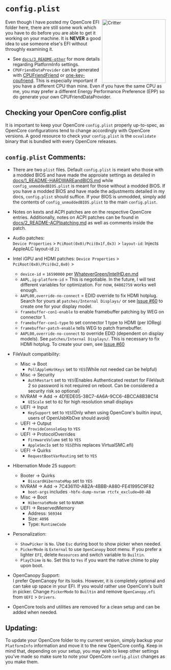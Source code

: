 ﻿# `config.plist`

<img align="right" src="https://raw.githubusercontent.com/tylernguyen/x1c6-hackintosh/main/docs/assets/img/opencore.png" alt="Critter" width="200">

Even though I have posted my OpenCore EFI folder here, there are still some work which you have to do before you are able to get it working on your machine. It is **NEVER** a good idea to use someone else's EFI without throughly examining it.

- See [`docs/3_README-other`](https://github.com/tylernguyen/x1c6-hackintosh/blob/master/docs/3_README-other.md) for more details regarding PlatformInfo settings.
- `CPUFriendDataProvider` can be generated with [CPUFriendFriend](https://github.com/corpnewt/CPUFriendFriend_) or [one-key-cpufriend](https://github.com/stevezhengshiqi/one-key-cpufriend). This is especially important if you have a different CPU than mine. Even if you have the same CPU as me, you may prefer a different Energy Performance Preference (EPP) so do generate your own CPUFriendDataProvider.  

## Checking your OpenCore config.plist

It is important to keep your OpenCore `config.plist` properly up-to-spec, as OpenCore configurations tend to change accordingly with OpenCore versions. A good resource to check your `config.plist` is the `ocvalidate` binary that is bundled with every OpenCore releases.

## `config.plist` Comments:
* There are two `plist` files. Default `config.plist` is meant who those with a modded BIOS and have made the approiate settings as detailed in [docs/1_README-HARDWAREandBIOS.md](https://github.com/tylernguyen/x1c6-hackintosh/blob/master/docs/1_README-HARDWAREandBIOS.md) while `config_unmoddedBIOS.plist` is meant for those without a modded BIOS. If you have a modded BIOS and have made the adjustments detailed in my docs, `config.plist` should suffice. If your BIOS is unmodded, simply add the contents of `config_unmoddedBIOS.plist` to the main `config.plist`.
* Notes on kexts and ACPI patches are on the respective OpenCore entries. Additionally, notes on ACPI patches can be found in [docs/2_README-ACPIpatching.md](https://github.com/tylernguyen/x1c6-hackintosh/blob/master/docs/2_README-ACPIpatching.md) as well as comments inside the patch.
* Audio patches:   
`Device Properties` > `PciRoot(0x0)/Pci(0x1f,0x3)` > `layout-id`: Injects AppleALC layout-id `21`
* Intel iGPU and HDMI patches:
`Device Properties` > `PciRoot(0x0)/Pci(0x2,0x0)` >  
    * `device-id` = `16590000` per [WhateverGreen/IntelHD.en.md](https://github.com/acidanthera/WhateverGreen/blob/master/Manual/FAQ.IntelHD.en.md)
    * `AAPL,ig-platform-id` = This is negotiable. In the future, I will test different variables for optimization. For now, `04002759` works well enough. 
    * `AAPL00,override-no-connect` = EDID override to fix HDMI hotplug. Search for yours at `patches/Internal Displays/` or see [Issue #60](https://github.com/tylernguyen/x1c6-hackintosh/issues/60) to create one for your display model.
    * `framebuffer-con1-enable` to enable framebuffer patching by WEG on connector 1.
    * `framebuffer-con1-type` to set connector 1 type to HDMI (per IOReg)
    * `framebuffer-patch-enable` tells WEG to patch framebuffer.
    * `AAPL00,override-no-connect` to override EDID (dependent on display models). See `patches/Internal Displays/`. This is necessary to fix HDMI hotplug. To create your own, see [Issue #60](https://github.com/tylernguyen/x1c6-hackintosh/issues/60)
* FileVault compatibility:
    * Misc -> Boot
        * `PollAppleHotKeys` set to `YES`(While not needed can be helpful)
    * Misc -> Security
        * `AuthRestart` set to `YES`(Enables Authenticated restart for FileVault 2 so password is not required on reboot. Can be considered a security risk so optional)
    * NVRAM -> Add -> 4D1EDE05-38C7-4A6A-9CC6-4BCCA8B38C14
        * `UIScale` set to `02` for high resolution small displays
    * UEFI -> Input
        * `KeySupport` set to `YES`(Only when using OpenCore's builtin input, users of OpenUsbKbDxe should avoid)
    * UEFI -> Output
        * `ProvideConsoleGop` to `YES`
    * UEFI -> ProtocolOverrides
        * `FirmwareVolume` set to `YES`
        * `AppleSmcIo` set to `YES`(this replaces VirtualSMC.efi)
    * UEFI -> Quirks
        * `RequestBootVarRouting` set to `YES`
* Hibernation Mode 25 support:
    * Booter -> Quirks
      * `DiscardHibernateMap` set to `YES`
    * NVRAM -> Add -> 7C436110-AB2A-4BBB-A880-FE41995C9F82
      * `boot-args` includes `-hbfx-dump-nvram rtcfx_exclude=80-AB`
    * Misc -> Boot
      * `HibernateMode` set to `NVRAM`
    * UEFI -> ReservedMemory
      * Address: `569344`
      * Size: `4096`
      * Type: `RuntimeCode`
* Personalization:
    * `ShowPicker` is `No`. Use `Esc` during boot to show picker when needed.
    * `PickerMode` is `External` to use `OpenCanopy` boot menu. If you prefer a lighter `EFI`, delete `Resources` and switch variable to `Builtin`.
    * `PlayChime` is `No`. Set this to `Yes` if you want the native chime to play upon boot.
 
* OpenCanopy Support:  
I prefer OpenCanopy for its looks. However, it is completely optional and can take up space in your EFI. If you would rather use OpenCore's built in picker. Change `PickerMode` to `Builtin` and remove `OpenCanopy.efi` from `UEFI` > `Drivers`.

* OpenCore tools and utilities are removed for a clean setup and can be added when needed.

## Updating:

To update your OpenCore folder to my current version, simply backup your `PlatformInfo` information and move it to the new OpenCore config. Keep in mind that, depending on your setup, you may wish to keep other settings you've made so make sure to note your OpenCore `config.plist` changes as you make them.

